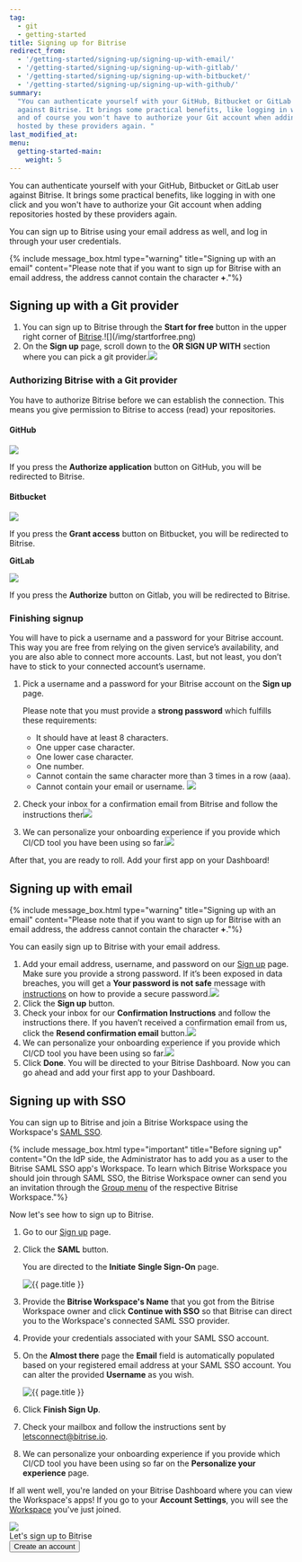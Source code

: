 ```yaml
---
tag:
  - git
  - getting-started
title: Signing up for Bitrise
redirect_from:
  - '/getting-started/signing-up/signing-up-with-email/'
  - '/getting-started/signing-up/signing-up-with-gitlab/'
  - '/getting-started/signing-up/signing-up-with-bitbucket/'
  - '/getting-started/signing-up/signing-up-with-github/'
summary:
  "You can authenticate yourself with your GitHub, Bitbucket or GitLab user
  against Bitrise. It brings some practical benefits, like logging in with one click
  and of course you won't have to authorize your Git account when adding repositories
  hosted by these providers again. "
last_modified_at:
menu:
  getting-started-main:
    weight: 5
---
```


You can authenticate yourself with your GitHub, Bitbucket or GitLab user against Bitrise. It brings some practical benefits, like logging in with one click and you won't have to authorize your Git account when adding repositories hosted by these providers again. 

You can sign up to Bitrise using your email address as well, and log in through your user credentials.

{% include message_box.html type="warning" title="Signing up with an email" content="Please note that if you want to sign up for Bitrise with an email address, the address cannot contain the character **+**."%}

## Signing up with a Git provider

1. You can sign up to Bitrise through the **Start for free** button in the upper right corner of [Bitrise](https://www.bitrise.io/ 'https://www.bitrise.io/').![](/img/startforfree.png)
2. On the **Sign up** page, scroll down to the **OR SIGN UP WITH** section where you can pick a git provider.![](/img/signuppage.png)

### Authorizing Bitrise with a Git provider

You have to authorize Bitrise before we can establish the connection. This means you give permission to Bitrise to access (read) your repositories.

#### GitHub

![](/img/authorize-github.png)

If you press the **Authorize application** button on GitHub, you will be redirected to Bitrise.

#### Bitbucket

![](/img/authorize-bitbucket.png)

If you press the **Grant access** button on Bitbucket, you will be redirected to Bitrise.

**GitLab**

![](/img/authorize-gitlab.png)

If you press the **Authorize** button on Gitlab, you will be redirected to Bitrise.

### Finishing signup

You will have to pick a username and a password for your Bitrise account. This way you are free from relying on the given service’s availability, and you are also able to connect more accounts. Last, but not least, you don’t have to stick to your connected account’s username.

1. Pick a username and a password for your Bitrise account on the **Sign up** page.

   Please note that you must provide a **strong password** which fulfills these requirements:

   - It should have at least 8 characters.
   - One upper case character.
   - One lower case character.
   - One number.
   - Cannot contain the same character more than 3 times in a row (aaa).
   - Cannot contain your email or username.
     ![](/img/signuppage-1.png)

2. Check your inbox for a confirmation email from Bitrise and follow the instructions ther![](/img/checkyourinbox.png)
3. We can personalize your onboarding experience if you provide which CI/CD tool you have been using so far.![](/img/personalize.png)

After that, you are ready to roll. Add your first app on your Dashboard!

## Signing up with email

{% include message_box.html type="warning" title="Signing up with an email" content="Please note that if you want to sign up for Bitrise with an email address, the address cannot contain the character **+**."%}

You can easily sign up to Bitrise with your email address.

1. Add your email address, username, and password on our [Sign up](https://app.bitrise.io/users/sign_up 'https://app.bitrise.io/users/sign_up') page. Make sure you provide a strong password. If it’s been exposed in data breaches, you will get a **Your password is not safe** message with [instructions](https://haveibeenpwned.com/Passwords 'https://haveibeenpwned.com/Passwords') on how to provide a secure password.![](/img/signuppage-1.png)
2. Click the **Sign up** button.
3. Check your inbox for our **Confirmation Instructions** and follow the instructions there. If you haven’t received a confirmation email from us, click the **Resend confirmation email** button.![](/img/checkyourinbox.png)
4. We can personalize your onboarding experience if you provide which CI/CD tool you have been using so far.![](/img/personalize.png)
5. Click **Done**. You will be directed to your Bitrise Dashboard. Now you can go ahead and add your first app to your Dashboard.

## Signing up with SSO

You can sign up to Bitrise and join a Bitrise Workspace using the Workspace's [SAML SSO](/team-management/organizations/saml-sso-in-organizations/).

{% include message_box.html type="important" title="Before signing up" content="On the IdP side, the Administrator has to add you as a user to the Bitrise SAML SSO app's Workspace. To learn which Bitrise Workspace you should join through SAML SSO, the Bitrise Workspace owner can send you an invitation through the [Group menu](/team-management/organizations/members-organizations/#adding-members-to-workspaces) of the respective Bitrise Workspace."%}

Now let's see how to sign up to Bitrise.

1. Go to our [Sign up](https://app.bitrise.io/users/sign_up) page.
2. Click the **SAML** button.

   You are directed to the **Initiate** **Single Sign-On** page.

   ![{{ page.title }}](/img/saml-sso-sign-up.jpg)

3. Provide the **Bitrise Workspace's Name** that you got from the Bitrise Workspace owner and click **Continue with SSO** so that Bitrise can direct you to the Workspace's connected SAML SSO provider.
4. Provide your credentials associated with your SAML SSO account.
5. On the **Almost there** page the **Email** field is automatically populated based on your registered email address at your SAML SSO account. You can alter the provided **Username** as you wish.

   ![{{ page.title }}](/img/signup-saml-almost-there-1.jpg)

6. Click **Finish Sign Up**.
7. Check your mailbox and follow the instructions sent by letsconnect@bitrise.io.
8. We can personalize your onboarding experience if you provide which CI/CD tool you have been using so far on the **Personalize your experience** page.

If all went well, you're landed on your Bitrise Dashboard where you can view the Workspace's apps! If you go to your **Account Settings**, you will see the [Workspace]() you've just joined.

<div class="banner">
<img src="/assets/images/banner-bg-888x170.png" style="border: none;">
<div class="deploy-text">Let's sign up to Bitrise</div>
<a target="_blank" rel="noopener noreferrer" href="https://app.bitrise.io/users/sign_up"><button class="button">Create an account</button></a>
</div>
